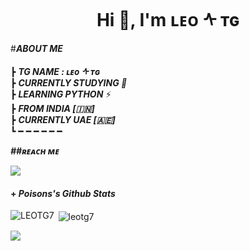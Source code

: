 <h1 align="center">Hi 👋, I'm ʟᴇᴏ ᠰ ᴛɢ</h1>

#<b>***ABOUT ME*** </b>

                                                                                       
┣  ***TG NAME : ʟᴇᴏ ᠰ ᴛɢ***                                                             
┣  ***CURRENTLY STUDYING  🍫***                               
┣  ***LEARNING PYTHON*** ⚡️                            
┣ ***FROM INDIA [🇮🇳]***    
┣ ***CURRENTLY UAE [🇦🇪]***          
┗ ━ ━ ━ ━ ━ ━ 


<b><i>##ʀᴇᴀᴄʜ ᴍᴇ</i></b>




<p align="left">  
  <a href="https://t.me/LeoTGx_7">
    <img src="https://img.shields.io/badge/%20%F0%9F%92%99-Telegram-blue?style=for-the-badge"/>
  </a>

 
#### + _Poisons's Github Stats_

<p><img align="left" src="https://github-readme-stats.vercel.app/api/top-langs?username=leotg7&show_icons=true&locale=en&layout=compact" alt="LEOTG7" /></p>

<p>&nbsp;<img align="center" src="https://github-readme-stats.vercel.app/api?username=LEOTG7&show_icons=true&locale=en" alt="leotg7" /></p>

<p><img align="center" src="https://github-readme-streak-stats.herokuapp.com/?user=LEOTG7&" 
